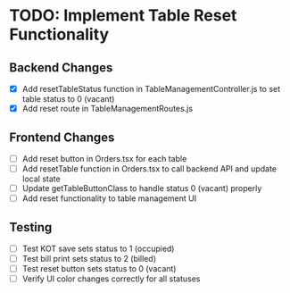 # TODO: Implement Table Reset Functionality

## Backend Changes
- [x] Add resetTableStatus function in TableManagementController.js to set table status to 0 (vacant)
- [x] Add reset route in TableManagementRoutes.js

## Frontend Changes
- [ ] Add reset button in Orders.tsx for each table
- [ ] Add resetTable function in Orders.tsx to call backend API and update local state
- [ ] Update getTableButtonClass to handle status 0 (vacant) properly
- [ ] Add reset functionality to table management UI

## Testing
- [ ] Test KOT save sets status to 1 (occupied)
- [ ] Test bill print sets status to 2 (billed)
- [ ] Test reset button sets status to 0 (vacant)
- [ ] Verify UI color changes correctly for all statuses
